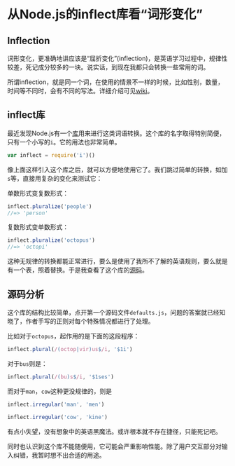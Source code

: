 # 从Node.js的inflect库看“词形变化”



## Inflection

词形变化，更准确地讲应该是“屈折变化”(inflection)，是英语学习过程中，规律性较差，死记成分较多的一块。说实话，到现在我都只会转换一些常用的词。

所谓inflection，就是同一个词，在使用的情景不一样的时候，比如性别，数量，时间等不同时，会有不同的写法。详细介绍可见[wiki][wiki]。


## inflect库

最近发现Node.js有一个[库][npm]用来进行这类词语转换。这个库的名字取得特别简便，只有一个小写的`i`。它的用法也非常简单。

```js
var inflect = require('i')()
```

像上面这样引入这个库之后，就可以方便地使用它了。我们跳过简单的转换，如加`s`等，直接用复杂的变化来测试它：

单数形式变复数形式：

```js
inflect.pluralize('people')
//=> 'person'
```

复数形式变单数形式：

```js
inflect.pluralize('octopus')
//=> 'octopi'
```

这种无规律的转换都能正常进行，要么是使用了我所不了解的英语规则，要么就是有一个表，照着替换。于是我查看了这个库的[源码][github]。


## 源码分析

这个库的结构比较简单，点开第一个源码文件`defaults.js`，问题的答案就已经知晓了，作者手写的正则对每个特殊情况都进行了处理。

比如对于`octopus`，起作用的是下面的这段程序：

```js
inflect.plural(/(octop|vir)us$/i, '$1i')
```

对于`bus`则是：

```js
inflect.plural(/(bu)s$/i, '$1ses')
```

而对于`man`，`cow`这种更没规律的，则是

```js
inflect.irregular('man', 'men')
```

```js
inflect.irregular('cow', 'kine')
```

有点小失望，没有想象中的英语黑魔法。或许根本就不存在捷径，只能死记吧。

同时也认识到这个库不能随便用，它可能会严重影响性能。除了用户交互部分对输入纠错，我暂时想不出合适的用途。


[wiki]: https://en.wikipedia.org/wiki/Inflection
[npm]: https://www.npmjs.com/package/i
[github]: https://github.com/pksunkara/inflect

